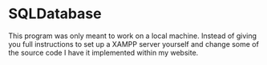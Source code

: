# SQLDatabase
This program was only meant to work on a local machine. Instead of giving you full instructions to set up a XAMPP server yourself
and change some of the source code I have it implemented within my website.
